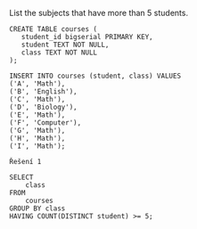 List the subjects that have more than 5 students.
        
    CREATE TABLE courses (
       student_id bigserial PRIMARY KEY,
       student TEXT NOT NULL,
       class TEXT NOT NULL
    );
    
    INSERT INTO courses (student, class) VALUES
    ('A', 'Math'),
    ('B', 'English'),
    ('C', 'Math'),
    ('D', 'Biology'),
    ('E', 'Math'),
    ('F', 'Computer'),
    ('G', 'Math'),
    ('H', 'Math'),
    ('I', 'Math');
    
    Řešení 1
    
    SELECT
        class
    FROM
        courses
    GROUP BY class
    HAVING COUNT(DISTINCT student) >= 5;